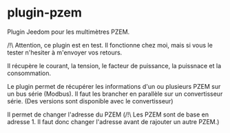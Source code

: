 # plugin-pzem

Plugin Jeedom pour les multimètres PZEM.

/!\ Attention, ce plugin est en test. Il fonctionne chez moi, mais si vous le tester n'hesiter à m'envoyer vos retours.

Il récupère le courant, la tension, le facteur de puissance, la puissnace et la consommation.

Le plugin permet de récupérer les informations d'un ou plusieurs PZEM sur un bus série (Modbus). Il faut les brancher en parallèle sur un convertisseur série. (Des versions sont disponible avec le convertisseur)

Il permet de changer l'adresse du PZEM (/!\ Les PZEM sont de base en adresse 1. Il faut donc changer l'adresse avant de rajouter un autre PZEM.)
